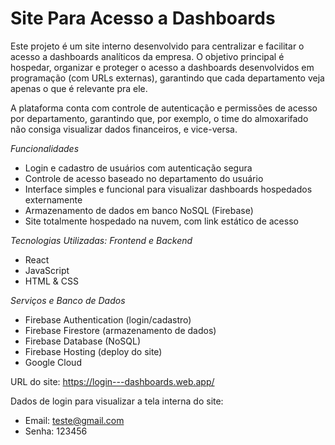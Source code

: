# Site Para Acesso a Dashboards

Este projeto é um site interno desenvolvido para centralizar e facilitar o acesso a dashboards analíticos da empresa. O objetivo principal é hospedar, organizar e proteger o acesso a dashboards desenvolvidos em programação (com URLs externas), garantindo que cada departamento veja apenas o que é relevante pra ele.

A plataforma conta com controle de autenticação e permissões de acesso por departamento, garantindo que, por exemplo, o time do almoxarifado não consiga visualizar dados financeiros, e vice-versa.

*Funcionalidades*
- Login e cadastro de usuários com autenticação segura
- Controle de acesso baseado no departamento do usuário
- Interface simples e funcional para visualizar dashboards hospedados externamente
- Armazenamento de dados em banco NoSQL (Firebase)
- Site totalmente hospedado na nuvem, com link estático de acesso

*Tecnologias Utilizadas: Frontend e Backend*
- React
- JavaScript
- HTML & CSS

*Serviços e Banco de Dados*
- Firebase Authentication (login/cadastro)
- Firebase Firestore (armazenamento de dados)
- Firebase Database (NoSQL)
- Firebase Hosting (deploy do site)
- Google Cloud

URL do site:
https://login---dashboards.web.app/

Dados de login para visualizar a tela interna do site:
- Email: teste@gmail.com
- Senha: 123456
